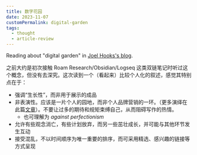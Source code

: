 ```yaml
---
title: 数字花园
date: 2023-11-07
customPermalink: digital-garden
tags:
  - thought
  - article-review
---
```


Reading about "digital garden" in [Joel Hooks's blog](https://joelhooks.com/digital-garden/).

之前大约是初次接触 Roam Research/Obsidian/Logseq 这类双链笔记时听过这个概念，但没有去深究。这次读到一个（看起来）比较个人化的叙述，感觉其特别点在于：
- 强调“生长性”，而非用于展示的成品
- 非表演性。应该是一片个人的园地，而非个人品牌营销的一环。（更多演绎在此篇[文章](https://joelhooks.com/on-writing-more)）。不要让过多的期待和规矩束缚自己，从而阻碍写作的热情。
	- 也可理解为 *against perfectionism*
- 允许有些观念消亡，有些计划放弃，而另一些茁壮成长，并可能与其他环节发生互动
- 接受混乱，不以时间顺序为唯一重要的排序，而可采用精选、感兴趣的链接等方式呈现